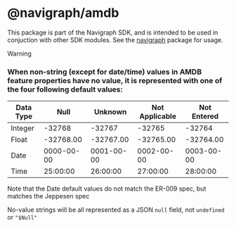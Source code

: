 # @navigraph/amdb

This package is part of the Navigraph SDK, and is intended to be used in conjuction with other SDK modules.
See the [navigraph](https://www.npmjs.com/package/navigraph) package for usage.

> [!WARNING]
> ### When non-string (except for date/time) values in AMDB feature properties have no value, it is represented with one of the four following default values:
> | Data Type | Null       | Unknown    | Not Applicable | Not Entered |
> | --------- | ---------- | ---------- | -------------- | ----------- |
> | Integer   | -32768     | -32767     | -32765         | -32764      |
> | Float     | -32768.00  | -32767.00  | -32765.00      | -32764.00   |
> | Date      | 0000-00-00 | 0001-00-00 | 0002-00-00     | 0003-00-00  |
> | Time      | 25:00:00   | 26:00:00   | 27:00:00       | 28:00:00    |
>
> Note that the Date default values do not match the ER-009 spec, but matches the Jeppesen spec
>
> No-value strings will be all represented as a JSON `null` field, not `undefined` or `"$Null"`

